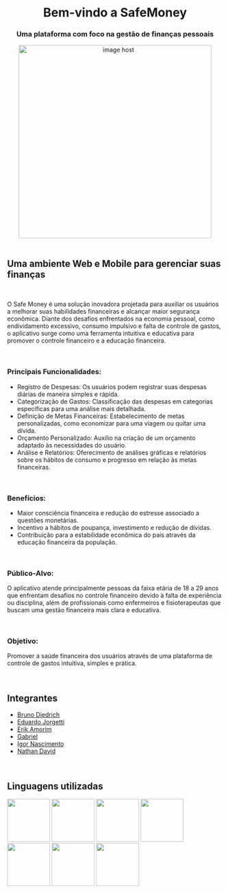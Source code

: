<h1 align="center">Bem-vindo a SafeMoney</h1>

<h3 align="center">Uma plataforma com foco na gestão de finanças pessoais</h3>

<div align="center">
<a href="https://imgbox.com/DXUNZKA8" target="_blank"><img src="https://images2.imgbox.com/4b/79/DXUNZKA8_o.png" alt="image host" style="width: 450px;"/></a>
</div>

<br>

<h2>Uma ambiente Web e Mobile para gerenciar suas finanças</h2>

<br>

<p>
  O Safe Money é uma solução inovadora projetada para auxiliar os usuários a melhorar suas habilidades financeiras e alcançar maior segurança econômica. Diante dos desafios enfrentados na economia pessoal, como endividamento excessivo, consumo impulsivo e falta de controle de gastos, o aplicativo surge como uma ferramenta intuitiva e educativa para promover o controle financeiro e a educação financeira.
</p>

<br>

<h3>
  Principais Funcionalidades:
</h3>
<ul>
  <li>Registro de Despesas: Os usuários podem registrar suas despesas diárias de maneira simples e rápida.</li>
  <li>Categorização de Gastos: Classificação das despesas em categorias específicas para uma análise mais detalhada.</li>
  <li>Definição de Metas Financeiras: Estabelecimento de metas personalizadas, como economizar para uma viagem ou quitar uma dívida.</li>
  <li>Orçamento Personalizado: Auxílio na criação de um orçamento adaptado às necessidades do usuário.</li>
  <li>Análise e Relatórios: Oferecimento de análises gráficas e relatórios sobre os hábitos de consumo e progresso em relação às metas financeiras.</li>
</ul>

<br>

<h3>
  Benefícios:
</h3>
<ul>
  <li>Maior consciência financeira e redução do estresse associado a questões monetárias.</li>
  <li>Incentivo a hábitos de poupança, investimento e redução de dívidas.</li>
  <li>Contribuição para a estabilidade econômica do país através da educação financeira da população.</li>
</ul>

 <br>
 
<h3>
  Público-Alvo:
</h3>
<p>
  O aplicativo atende principalmente pessoas da faixa etária de 18 a 29 anos que enfrentam desafios no controle financeiro devido à falta de experiência ou disciplina, além de profissionais como enfermeiros e fisioterapeutas que buscam uma gestão financeira mais clara e educativa.
</p>

<br>

<h3>
  Objetivo:
</h3>
<p>
  Promover a saúde financeira dos usuários através de uma plataforma de controle de gastos intuitiva, simples e prática.
</p>

<br>

<h2>Integrantes</h2>
<ul>
  <li><a href=https://github.com/BrunoGardrich>Bruno Diedrich</a></li>
  <li><a href=https://github.com/EduardoJorgetti>Eduardo Jorgetti</a></li>
  <li><a href=https://github.com/ErikAmorim13>Erik Amorim</a></li>
  <li><a href=https://github.com/GabrielSFerr>Gabriel</a></li>
  <li><a href=https://github.com/01IgorNascimento>Igor Nascimento</a></li>
  <li><a href=https://github.com/NathanD4vid>Nathan David</a></li>
</ul>

<br>

<h2>Linguagens utilizadas</h2>
<div style="display: inline_block">
  <img src="https://cdn.jsdelivr.net/gh/devicons/devicon/icons/html5/html5-original.svg" width="100" height="100" />
  <img src="https://cdn.jsdelivr.net/gh/devicons/devicon/icons/css3/css3-original.svg" width="100" height="100" />
  <img src="https://cdn.jsdelivr.net/gh/devicons/devicon/icons/javascript/javascript-original.svg" width="100" height="100" />
  <img src="https://cdn.jsdelivr.net/gh/devicons/devicon/icons/react/react-original.svg" width="100" height="100" />
  <img src="https://cdn.jsdelivr.net/gh/devicons/devicon/icons/java/java-original-wordmark.svg" width="100" height="100" />
  <img src="https://cdn.jsdelivr.net/gh/devicons/devicon/icons/spring/spring-original.svg" width="100" height="100" />
  <img src="https://cdn.jsdelivr.net/gh/devicons/devicon/icons/kotlin/kotlin-original.svg" width="100" height="100" />
</div>  
